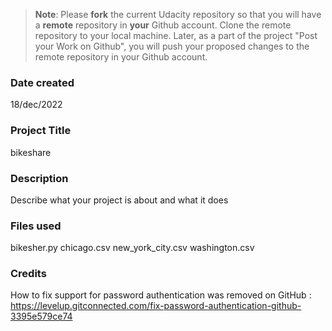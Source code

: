 >**Note**: Please **fork** the current Udacity repository so that you will have a **remote** repository in **your** Github account. Clone the remote repository to your local machine. Later, as a part of the project "Post your Work on Github", you will push your proposed changes to the remote repository in your Github account.

### Date created
18/dec/2022 

### Project Title
bikeshare

### Description
Describe what your project is about and what it does

### Files used
bikesher.py
chicago.csv
new_york_city.csv
washington.csv


### Credits

How to fix support for password authentication was removed on GitHub : 
https://levelup.gitconnected.com/fix-password-authentication-github-3395e579ce74

